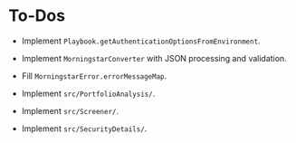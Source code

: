 To-Dos
======

* Implement `Playbook.getAuthenticationOptionsFromEnvironment`.

* Implement `MorningstarConverter` with JSON processing and validation.

* Fill `MorningstarError.errorMessageMap`.

* Implement `src/PortfolioAnalysis/`.

* Implement `src/Screener/`.

* Implement `src/SecurityDetails/`.

